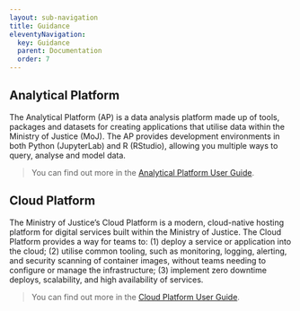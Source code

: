 ```yaml
---
layout: sub-navigation
title: Guidance
eleventyNavigation:
  key: Guidance
  parent: Documentation
  order: 7
---
```


## Analytical Platform

The Analytical Platform (AP) is a data analysis platform made up of tools, packages and datasets for creating applications that utilise data within the Ministry of Justice (MoJ). The AP provides development environments in both Python (JupyterLab) and R (RStudio), allowing you multiple ways to query, analyse and model data. 

>You can find out more in the [Analytical Platform User Guide](https://user-guidance.analytical-platform.service.justice.gov.uk/index.html).

## Cloud Platform

The Ministry of Justice’s Cloud Platform is a modern, cloud-native hosting platform for digital services built within the Ministry of Justice. The Cloud Platform provides a way for teams to: (1) deploy a service or application into the cloud; (2) utilise common tooling, such as monitoring, logging, alerting, and security scanning of container images, without teams needing to configure or manage the infrastructure; (3) implement zero downtime deploys, scalability, and high availability of services.

> You can find out more in the [Cloud Platform User Guide](https://user-guide.cloud-platform.service.justice.gov.uk/).



